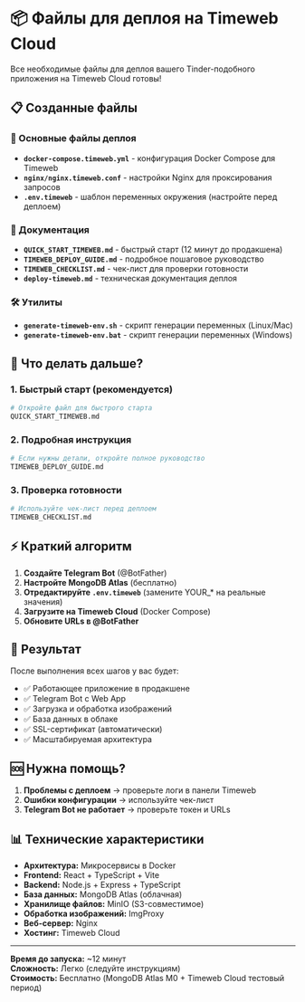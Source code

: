 # 📦 Файлы для деплоя на Timeweb Cloud

Все необходимые файлы для деплоя вашего Tinder-подобного приложения на Timeweb Cloud готовы!

## 📋 Созданные файлы

### 🚀 Основные файлы деплоя
- **`docker-compose.timeweb.yml`** - конфигурация Docker Compose для Timeweb
- **`nginx/nginx.timeweb.conf`** - настройки Nginx для проксирования запросов
- **`.env.timeweb`** - шаблон переменных окружения (настройте перед деплоем)

### 📖 Документация
- **`QUICK_START_TIMEWEB.md`** - быстрый старт (12 минут до продакшена)
- **`TIMEWEB_DEPLOY_GUIDE.md`** - подробное пошаговое руководство
- **`TIMEWEB_CHECKLIST.md`** - чек-лист для проверки готовности
- **`deploy-timeweb.md`** - техническая документация деплоя

### 🛠️ Утилиты
- **`generate-timeweb-env.sh`** - скрипт генерации переменных (Linux/Mac)
- **`generate-timeweb-env.bat`** - скрипт генерации переменных (Windows)

## 🎯 Что делать дальше?

### 1. Быстрый старт (рекомендуется)
```bash
# Откройте файл для быстрого старта
QUICK_START_TIMEWEB.md
```

### 2. Подробная инструкция
```bash
# Если нужны детали, откройте полное руководство
TIMEWEB_DEPLOY_GUIDE.md
```

### 3. Проверка готовности
```bash
# Используйте чек-лист перед деплоем
TIMEWEB_CHECKLIST.md
```

## ⚡ Краткий алгоритм

1. **Создайте Telegram Bot** (@BotFather)
2. **Настройте MongoDB Atlas** (бесплатно)
3. **Отредактируйте `.env.timeweb`** (замените YOUR_* на реальные значения)
4. **Загрузите на Timeweb Cloud** (Docker Compose)
5. **Обновите URLs в @BotFather**

## 🎉 Результат

После выполнения всех шагов у вас будет:
- ✅ Работающее приложение в продакшене
- ✅ Telegram Bot с Web App
- ✅ Загрузка и обработка изображений
- ✅ База данных в облаке
- ✅ SSL-сертификат (автоматически)
- ✅ Масштабируемая архитектура

## 🆘 Нужна помощь?

1. **Проблемы с деплоем** → проверьте логи в панели Timeweb
2. **Ошибки конфигурации** → используйте чек-лист
3. **Telegram Bot не работает** → проверьте токен и URLs

## 📊 Технические характеристики

- **Архитектура:** Микросервисы в Docker
- **Frontend:** React + TypeScript + Vite
- **Backend:** Node.js + Express + TypeScript
- **База данных:** MongoDB Atlas (облачная)
- **Хранилище файлов:** MinIO (S3-совместимое)
- **Обработка изображений:** ImgProxy
- **Веб-сервер:** Nginx
- **Хостинг:** Timeweb Cloud

---

**Время до запуска:** ~12 минут  
**Сложность:** Легко (следуйте инструкциям)  
**Стоимость:** Бесплатно (MongoDB Atlas M0 + Timeweb Cloud тестовый период)